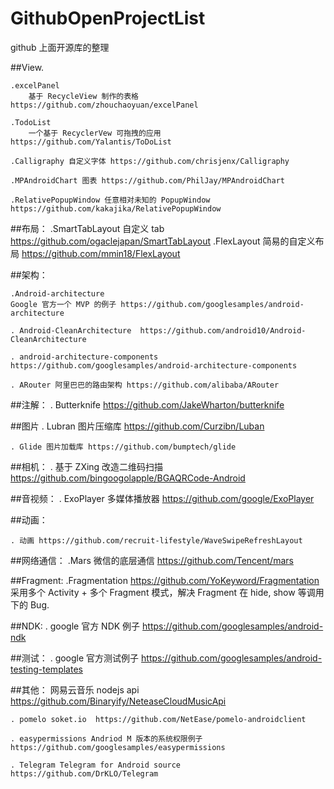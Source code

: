 # GithubOpenProjectList
github 上面开源库的整理

##View.

	.excelPanel
		基于 RecycleView 制作的表格  https://github.com/zhouchaoyuan/excelPanel

	.TodoList
		一个基于 RecyclerVew 可拖拽的应用 https://github.com/Yalantis/ToDoList

	.Calligraphy 自定义字体 https://github.com/chrisjenx/Calligraphy

	.MPAndroidChart 图表 https://github.com/PhilJay/MPAndroidChart
	
	.RelativePopupWindow 任意相对未知的 PopupWindow https://github.com/kakajika/RelativePopupWindow


##布局：
	.SmartTabLayout  自定义 tab  https://github.com/ogaclejapan/SmartTabLayout
	.FlexLayout 简易的自定义布局  https://github.com/mmin18/FlexLayout



##架构：

    .Android-architecture
	Google 官方一个 MVP 的例子 https://github.com/googlesamples/android-architecture

	. Android-CleanArchitecture  https://github.com/android10/Android-CleanArchitecture

	. android-architecture-components   https://github.com/googlesamples/android-architecture-components

	. ARouter 阿里巴巴的路由架构 https://github.com/alibaba/ARouter


##注解：
	. Butterknife  https://github.com/JakeWharton/butterknife



##图片
	. Lubran 图片压缩库 https://github.com/Curzibn/Luban

	. Glide 图片加载库 https://github.com/bumptech/glide


##相机：
	. 基于 ZXing 改造二维码扫描 https://github.com/bingoogolapple/BGAQRCode-Android


##音视频：
	. ExoPlayer 多媒体播放器 https://github.com/google/ExoPlayer

##动画：

	. 动画 https://github.com/recruit-lifestyle/WaveSwipeRefreshLayout


##网络通信：
	.Mars 微信的底层通信 https://github.com/Tencent/mars


##Fragment:
	.Fragmentation https://github.com/YoKeyword/Fragmentation
	采用多个 Activity + 多个 Fragment 模式，解决 Fragment 在 hide, show 等调用下的 Bug.




##NDK:
	. google 官方 NDK 例子 https://github.com/googlesamples/android-ndk




##测试：
	. google 官方测试例子  https://github.com/googlesamples/android-testing-templates




##其他：
	网易云音乐 nodejs api  https://github.com/Binaryify/NeteaseCloudMusicApi

	. pomelo soket.io  https://github.com/NetEase/pomelo-androidclient

	. easypermissions Andriod M 版本的系统权限例子 https://github.com/googlesamples/easypermissions

	. Telegram Telegram for Android source  https://github.com/DrKLO/Telegram



